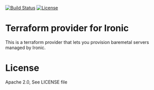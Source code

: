 [![Build Status](https://travis-ci.org/metalkube/terraform-provider-ironic.svg?branch=master)](https://travis-ci.org/metalkube/terraform-provider-ironic) [![License](https://img.shields.io/badge/License-Apache%202.0-blue.svg)](https://opensource.org/licenses/Apache-2.0)

# Terraform provider for Ironic

This is a terraform provider that lets you provision baremetal servers managed by Ironic.

# License

Apache 2.0, See LICENSE file
